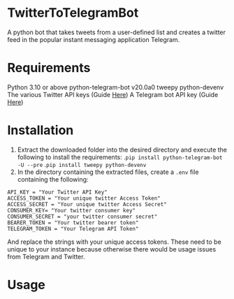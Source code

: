 # TwitterToTelegramBot
A python bot that takes tweets from a user-defined list and creates a twitter feed in the popular instant messaging application Telegram.

# Requirements
Python 3.10 or above
python-telegram-bot v20.0a0
tweepy
python-devenv
The various Twitter API keys (Guide [Here](https://developer.twitter.com/en/docs/twitter-api/getting-started/getting-access-to-the-twitter-api))
A Telegram bot API key (Guide [Here](https://tutorials.botsfloor.com/creating-a-bot-using-the-telegram-bot-api-5d3caed3266d))

# Installation
1. Extract the downloaded folder into the desired directory and execute the following to install the requirements:
.`pip install python-telegram-bot -U --pre`
.`pip install tweepy python-devenv`
2. In the directory containing the extracted files, create a `.env` file containing the following:
```
API_KEY = "Your Twitter API Key"
ACCESS_TOKEN = "Your unique twitter Access Token"
ACCESS_SECRET = "Your unique twitter Access Secret"
CONSUMER_KEY= "Your twitter consumer key"
CONSUMER_SECRET = "your twitter consumer secret"
BEARER_TOKEN = "Your twitter bearer token"
TELEGRAM_TOKEN = "Your Telegram API Token"
```
And replace the strings with your unique access tokens. These need to be unique to your instance because otherwise there would be usage issues from Telegram and Twitter.

# Usage

